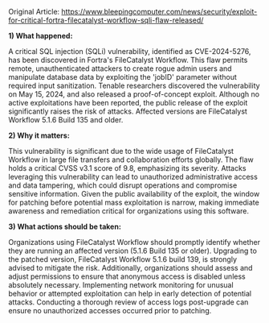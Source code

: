 Original Article: https://www.bleepingcomputer.com/news/security/exploit-for-critical-fortra-filecatalyst-workflow-sqli-flaw-released/

**1) What happened:**

A critical SQL injection (SQLi) vulnerability, identified as CVE-2024-5276, has been discovered in Fortra's FileCatalyst Workflow. This flaw permits remote, unauthenticated attackers to create rogue admin users and manipulate database data by exploiting the 'jobID' parameter without required input sanitization. Tenable researchers discovered the vulnerability on May 15, 2024, and also released a proof-of-concept exploit. Although no active exploitations have been reported, the public release of the exploit significantly raises the risk of attacks. Affected versions are FileCatalyst Workflow 5.1.6 Build 135 and older.

**2) Why it matters:**

This vulnerability is significant due to the wide usage of FileCatalyst Workflow in large file transfers and collaboration efforts globally. The flaw holds a critical CVSS v3.1 score of 9.8, emphasizing its severity. Attacks leveraging this vulnerability can lead to unauthorized administrative access and data tampering, which could disrupt operations and compromise sensitive information. Given the public availability of the exploit, the window for patching before potential mass exploitation is narrow, making immediate awareness and remediation critical for organizations using this software.

**3) What actions should be taken:**

Organizations using FileCatalyst Workflow should promptly identify whether they are running an affected version (5.1.6 Build 135 or older). Upgrading to the patched version, FileCatalyst Workflow 5.1.6 build 139, is strongly advised to mitigate the risk. Additionally, organizations should assess and adjust permissions to ensure that anonymous access is disabled unless absolutely necessary. Implementing network monitoring for unusual behavior or attempted exploitation can help in early detection of potential attacks. Conducting a thorough review of access logs post-upgrade can ensure no unauthorized accesses occurred prior to patching.